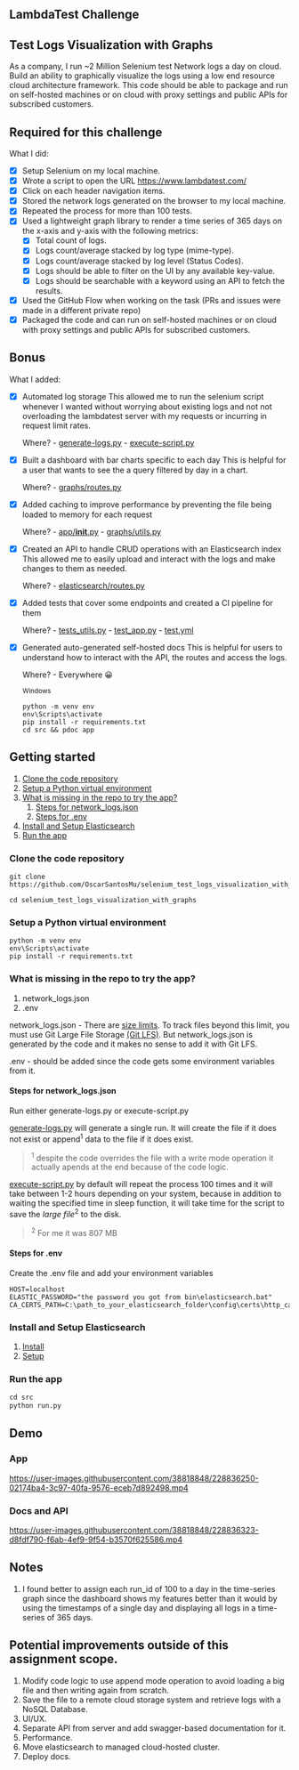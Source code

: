 ## LambdaTest Challenge

## Test Logs Visualization with Graphs
As a company, I run ~2 Million Selenium test Network logs a day on cloud. Build an ability to graphically visualize the logs using a low end resource cloud architecture framework. This code should be able to package and run on self-hosted machines or on cloud with proxy settings and public APIs for subscribed customers. 


## Required for this challenge

What I did:

- [x] Setup Selenium on my local machine.
- [x] Wrote a script to open the URL https://www.lambdatest.com/
- [x] Click on each header navigation items.
- [x] Stored the network logs generated on the browser to my local machine.
- [x] Repeated the process for more than 100 tests.
- [x] Used a lightweight graph library to render a time series of 365 days on the x-axis and y-axis with the following metrics:
    - [x] Total count of logs.
    - [x] Logs count/average stacked by log type (mime-type).
    - [x] Logs count/average stacked by log level (Status Codes).
    - [x] Logs should be able to filter on the UI by any available key-value.
    - [x] Logs should be searchable with a keyword using an API to fetch the results.
- [x] Used the GitHub Flow when working on the task (PRs and issues were made in a different private repo)
- [x] Packaged the code and can run on self-hosted machines or on cloud with proxy settings and public APIs for subscribed customers.

## Bonus

What I added:

- [x] Automated log storage
This allowed me to run the selenium script whenever I wanted without worrying about existing logs and not not overloading the lambdatest server with my requests or incurring in request limit rates.

    Where?
        - [generate-logs.py](https://github.com/OscarSantosMu/selenium_test_logs_visualization_with_graphs/blob/e01b5164c287fccf19e9ac8fd242137656715bf1/src/scripts/generate-logs.py#L45)
        - [execute-script.py](https://github.com/OscarSantosMu/selenium_test_logs_visualization_with_graphs/blob/main/src/scripts/execute-script.py)

- [x] Built a dashboard with bar charts specific to each day
This is helpful for a user that wants to see the a query filtered by day in a chart.

    Where?
        - [graphs/routes.py](https://github.com/OscarSantosMu/selenium_test_logs_visualization_with_graphs/blob/e01b5164c287fccf19e9ac8fd242137656715bf1/src/app/graphs/routes.py#L58)

- [x] Added caching to improve performance by preventing the file being loaded to memory for each request

    Where?
        - [app/__init__.py](https://github.com/OscarSantosMu/selenium_test_logs_visualization_with_graphs/blob/e01b5164c287fccf19e9ac8fd242137656715bf1/src/app/__init__.py#L29)
        - [graphs/utils.py](https://github.com/OscarSantosMu/selenium_test_logs_visualization_with_graphs/blob/e01b5164c287fccf19e9ac8fd242137656715bf1/src/app/graphs/utils.py#L15)


- [x] Created an API to handle CRUD operations with an Elasticsearch index
This allowed me to easily upload and interact with the logs and make changes to them as needed.

    Where?
        - [elasticsearch/routes.py](https://github.com/OscarSantosMu/selenium_test_logs_visualization_with_graphs/blob/main/src/app/elasticsearch/routes.py)

- [x] Added tests that cover some endpoints and created a CI pipeline for them

    Where?
        - [tests_utils.py](https://github.com/OscarSantosMu/selenium_test_logs_visualization_with_graphs/blob/main/tests/test_utils.py)
        - [test_app.py](https://github.com/OscarSantosMu/selenium_test_logs_visualization_with_graphs/blob/main/tests/test_app.py)
        - [test.yml](https://github.com/OscarSantosMu/selenium_test_logs_visualization_with_graphs/blob/main/.github/workflows/test.yml)


- [x] Generated auto-generated self-hosted docs
This is helpful for users to understand how to interact with the API, the routes and access the logs.

    Where?
        - Everywhere 😀

    <sub>Windows</sub>
    ```console
    python -m venv env
    env\Scripts\activate
    pip install -r requirements.txt
    cd src && pdoc app
    ```

## Getting started

1. [Clone the code repository](#clone-the-code-repository)
2. [Setup a Python virtual environment](#setup-a-python-virtual-environment)
3. [What is missing in the repo to try the app?](#what-is-missing-in-the-repo-to-try-the-app)
    1. [Steps for network_logs.json](#steps-for-network_logsjson)
    2. [Steps for .env](#steps-for-env)
4. [Install and Setup Elasticsearch](#install-and-setup-elasticsearch)
5. [Run the app](#run-the-app)

### Clone the code repository

```console
git clone https://github.com/OscarSantosMu/selenium_test_logs_visualization_with_graphs.git
```
```console
cd selenium_test_logs_visualization_with_graphs
```

### Setup a Python virtual environment

```console
python -m venv env
env\Scripts\activate
pip install -r requirements.txt
```

### What is missing in the repo to try the app?

1. network_logs.json
2. .env

network_logs.json \- There are [size limits](https://docs.github.com/en/repositories/working-with-files/managing-large-files/about-large-files-on-github). To track files beyond this limit, you must use Git Large File Storage [(Git LFS)](https://docs.github.com/en/repositories/working-with-files/managing-large-files/about-git-large-file-storage). But network_logs.json is generated by the code and it makes no sense to add it with Git LFS. 

.env \- should be added since the code gets some environment variables from it.


#### Steps for network_logs.json

Run either generate-logs.py or execute-script.py

[generate-logs.py](https://github.com/OscarSantosMu/selenium_test_logs_visualization_with_graphs/blob/main/src/scripts/generate-logs.py) will generate a single run. It will create the file if it does not exist or append<sup>1</sup> data to the file if it does exist.
> <sup>1</sup> despite the code overrides the file with a write mode operation it actually apends at the end because of the code logic.

[execute-script.py](https://github.com/OscarSantosMu/selenium_test_logs_visualization_with_graphs/blob/main/src/scripts/execute-script.py) by default will repeat the process 100 times and it will take between 1-2 hours depending on your system, because in addition to waiting the specified time in sleep function, it will take time for the script to save the *large file*<sup>2</sup> to the disk.
> <sup>2</sup> For me it was 807 MB

#### Steps for .env

Create the .env file and add your environment variables
```
HOST=localhost
ELASTIC_PASSWORD="the password you got from bin\elasticsearch.bat"
CA_CERTS_PATH=C:\path_to_your_elasticsearch_folder\config\certs\http_ca.crt
```

### Install and Setup Elasticsearch

1. [Install](https://www.elastic.co/guide/en/elasticsearch/reference/current/install-elasticsearch.html)
2. [Setup](https://www.elastic.co/guide/en/elasticsearch/reference/current/configuring-stack-security.html)

### Run the app

```py
cd src
python run.py
```

## Demo

### App

https://user-images.githubusercontent.com/38818848/228836250-02174ba4-3c97-40fa-9576-eceb7d892498.mp4

### Docs and API

https://user-images.githubusercontent.com/38818848/228836323-d8fdf790-f6ab-4ef9-9f54-b3570f625586.mp4


## Notes

1. I found better to assign each run\_id of 100 to a day in the time-series graph since the dashboard shows my features better than it would by using the timestamps of a single day and displaying all logs in a time-series of 365 days.

## Potential improvements outside of this assignment scope.

1. Modify code logic to use append mode operation to avoid loading a big file and then writing again from scratch.
2. Save the file to a remote cloud storage system and retrieve logs with a NoSQL Database.
3. UI/UX.
4. Separate API from server and add swagger-based documentation for it.
5. Performance.
6. Move elasticsearch to managed cloud-hosted cluster.
7. Deploy docs.



